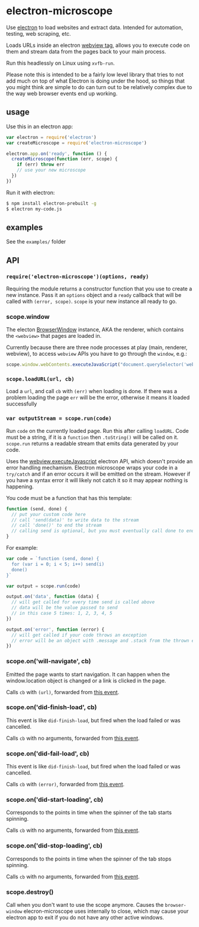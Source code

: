 # electron-microscope

Use [electron](http://electron.atom.io/) to load websites and extract data. Intended for automation, testing, web scraping, etc.

Loads URLs inside an electron [webview tag](https://github.com/atom/electron/blob/master/docs/api/web-view-tag.md), allows you to execute code on them and stream data from the pages back to your main process.

Run this headlessly on Linux using `xvfb-run`.

Please note this is intended to be a fairly low level library that tries to not add much on top of what Electron is doing under the hood, so things that you might think are simple to do can turn out to be relatively complex due to the way web browser events end up working.

## usage

Use this in an electron app:

```js
var electron = require('electron')
var createMicroscope = require('electron-microscope')

electron.app.on('ready', function () {
  createMicroscope(function (err, scope) {
    if (err) throw err
    // use your new microscope
  })
}) 
```

Run it with electron:

```sh
$ npm install electron-prebuilt -g
$ electron my-code.js
```

## examples

See the `examples/` folder

## API

### `require('electron-microscope')(options, ready)`

Requiring the module returns a constructor function that you use to create a new instance. Pass it an `options` object and a `ready` callback that will be called with `(error, scope)`. `scope` is your new instance all ready to go.

### scope.window

The electon [BrowserWindow](https://github.com/atom/electron/blob/master/docs/api/browser-window.md) instance, AKA the renderer, which contains the `<webview>` that pages are loaded in.

Currently because there are three node processes at play (main, renderer, webview), to access `webview` APIs you have to go through the `window`, e.g.:

```js
scope.window.webContents.executeJavaScript("document.querySelector('webview').goBack()")
```

### `scope.loadURL(url, cb)`

Load a `url`, and call `cb` with `(err)` when loading is done. If there was a problem loading the page `err` will be the error, otherwise it means it loaded successfully

### `var outputStream = scope.run(code)`

Run `code` on the currently loaded page. Run this after calling `loadURL`. Code must be a string, if it is a `function` then `.toString()` will be called on it. `scope.run` returns a readable stream that emits data generated by your code.

Uses the  [webview.executeJavascript](https://github.com/atom/electron/blob/master/docs/api/web-view-tag.md#webviewexecutejavascriptcode-usergesture) electron API, which doesn't provide an error handling mechamism. Electron microscope wraps your code in a `try/catch` and if an error occurs it will be emitted on the stream. However if you have a syntax error it will likely not catch it so it may appear nothing is happening.

You code must be a function that has this template:

```js
function (send, done) {
  // put your custom code here
  // call 'send(data)' to write data to the stream
  // call 'done()' to end the stream
  // calling send is optional, but you must eventually call done to end the stream
}
```

For example:

```js
var code = `function (send, done) {
  for (var i = 0; i < 5; i++) send(i)
  done()
}`

var output = scope.run(code)

output.on('data', function (data) {
  // will get called for every time send is called above
  // data will be the value passed to send
  // in this case 5 times: 1, 2, 3, 4, 5
})  

output.on('error', function (error) {
  // will get called if your code throws an exception
  // error will be an object with .message and .stack from the thrown error object
})
```

### scope.on('will-navigate', cb)

Emitted the page wants to start navigation. It can happen when the window.location object is changed or a link is clicked in the page.

Calls `cb` with `(url)`, forwarded from [this event](https://github.com/atom/electron/blob/master/docs/api/web-view-tag.md#event-will-navigate).

### scope.on('did-finish-load', cb)

This event is like `did-finish-load`, but fired when the load failed or was cancelled.

Calls `cb` with no arguments, forwarded from [this event](https://github.com/atom/electron/blob/master/docs/api/web-view-tag.md#event-did-finish-load).

### scope.on('did-fail-load', cb)

This event is like `did-finish-load`, but fired when the load failed or was cancelled.

Calls `cb` with `(error)`, forwarded from [this event](https://github.com/atom/electron/blob/master/docs/api/web-view-tag.md#event-did-fail-load).

### scope.on('did-start-loading', cb)

Corresponds to the points in time when the spinner of the tab starts spinning.

Calls `cb` with no arguments, forwarded from [this event](https://github.com/atom/electron/blob/master/docs/api/web-view-tag.md#event-did-start-loading).

### scope.on('did-stop-loading', cb)

Corresponds to the points in time when the spinner of the tab stops spinning.

Calls `cb` with no arguments, forwarded from [this event](https://github.com/atom/electron/blob/master/docs/api/web-view-tag.md#event-did-stop-loading).

### scope.destroy()

Call when you don't want to use the scope anymore. Causes the `browser-window` elecron-microscope uses internally to close, which may cause your electron app to exit if you do not have any other active windows.
